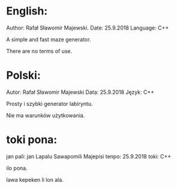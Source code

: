 # English:
Author: Rafał Sławomir Majewski.
Date: 25.9.2018
Language: C++

A simple and fast maze generator.

There are no terms of use.



# Polski:
Autor: Rafał Sławomir Majewski
Data: 25.9.2018
Język: C++

Prosty i szybki generator labiryntu.

Nie ma warunków użytkowania.



# toki pona:
jan pali: jan Lapalu Sawapomili Majepisi
tenpo: 25.9.2018
toki: C++

ilo pona.

lawa kepeken li lon ala.
